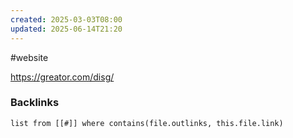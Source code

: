 ```yaml
---
created: 2025-03-03T08:00
updated: 2025-06-14T21:20
---
```

#website 

https://greator.com/disg/

### Backlinks
```dataview 
list from [[#]] where contains(file.outlinks, this.file.link)
```


